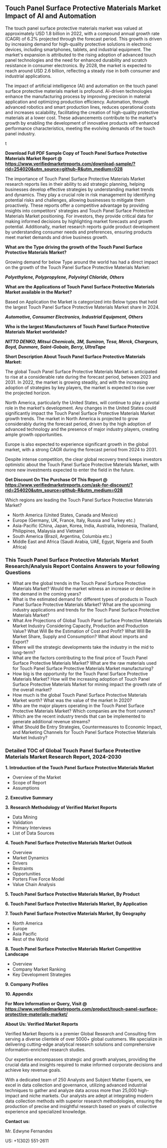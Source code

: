 <h2>Touch Panel Surface Protective Materials Market Impact of AI and Automation</h2><p>The touch panel surface protective materials market was valued at approximately USD 1.8 billion in 2022, with a compound annual growth rate (CAGR) of 6.2% projected through the forecast period. This growth is driven by increasing demand for high-quality protective solutions in electronic devices, including smartphones, tablets, and industrial equipment. The market's expansion is attributed to the rising adoption of advanced touch panel technologies and the need for enhanced durability and scratch resistance in consumer electronics. By 2028, the market is expected to reach around USD 2.6 billion, reflecting a steady rise in both consumer and industrial applications.</p><p>The impact of artificial intelligence (AI) and automation on the touch panel surface protective materials market is profound. AI-driven technologies enhance the manufacturing process by improving precision in material application and optimizing production efficiency. Automation, through advanced robotics and smart production lines, reduces operational costs and increases scalability, facilitating the creation of high-quality protective materials at a lower cost. These advancements contribute to the market's growth by enabling the development of innovative products with enhanced performance characteristics, meeting the evolving demands of the touch panel industry.</p>t</p><p id="" class=""><strong>Download Full PDF Sample Copy of Touch Panel Surface Protective Materials Market Report @ <a href="https://www.verifiedmarketreports.com/download-sample/?rid=254020&utm_source=github-R&utm_medium=028" target="_blank">https://www.verifiedmarketreports.com/download-sample/?rid=254020&utm_source=github-R&utm_medium=028</a></strong></p><p>The importance of&nbsp;Touch Panel Surface Protective Materials Market research reports lies in their ability to aid strategic planning, helping businesses develop effective strategies by understanding market trends and dynamics. They play a crucial role in risk management by identifying potential risks and challenges, allowing businesses to mitigate them proactively. These reports offer a competitive advantage by providing insights into competitors' strategies and Touch Panel Surface Protective Materials Market positioning. For investors, they provide critical data for making informed decisions by highlighting market forecasts and growth potential. Additionally, market research reports guide product development by understanding consumer needs and preferences, ensuring products meet market demands and drive business growth.</p><p><strong>What are the&nbsp;Type driving the growth of the Touch Panel Surface Protective Materials Market?</strong></p><p id="" class="">Growing demand for below Type around the world has had a direct impact on the growth of the Touch Panel Surface Protective Materials Market:</p><em><strong>Polyethylene, Polypropylene, Polyvinyl Chloride, Others</strong></em></p><strong>What are the&nbsp;Applications&nbsp;of Touch Panel Surface Protective Materials Market available in the Market?</strong></p><p id="" class="">Based on Application the Market is categorized into Below types that held the largest Touch Panel Surface Protective Materials Market share In 2024.</p><em><strong>Automotive, Consumer Electronics, Industrial Equipment, Others</strong></em></p><strong>Who is the largest Manufacturers of Touch Panel Surface Protective Materials Market worldwide?</strong></p><p><em><strong>NITTO DENKO, Mitsui Chemicals, 3M, Sumiron, Tesa, Merck, Chargeurs, Boyd, Dunmore, Saint-Gobain, Berry, UltraTape</strong></em></p><p id="" class=""><strong>Short Description About Touch Panel Surface Protective Materials Market:</strong></p><p>The global Touch Panel Surface Protective Materials Market is anticipated to rise at a considerable rate during the forecast period, between 2023 and 2031. In 2022, the market is growing steadily, and with the increasing adoption of strategies by key players, the market is expected to rise over the projected horizon.</p><p>North America, particularly the United States, will continue to play a pivotal role in the market's development. Any changes in the United States could significantly impact the Touch Panel Surface Protective Materials Market growth trends. The market in North America is projected to grow considerably during the forecast period, driven by the high adoption of advanced technology and the presence of major industry players, creating ample growth opportunities.</p><p>Europe is also expected to experience significant growth in the global market, with a strong CAGR during the forecast period from 2024 to 2031.</p><p>Despite intense competition, the clear global recovery trend keeps investors optimistic about the Touch Panel Surface Protective Materials Market, with more new investments expected to enter the field in the future.</p><p id="" class=""><strong>Get Discount On The Purchase Of This Report @ <a href="https://www.verifiedmarketreports.com/ask-for-discount/?rid=254020&utm_source=github-R&utm_medium=028" target="_blank">https://www.verifiedmarketreports.com/ask-for-discount/?rid=254020&utm_source=github-R&utm_medium=028</a></strong></p>Which regions are leading the Touch Panel Surface Protective Materials Market?</p><ul><li>North America (United States, Canada and Mexico)</li><li>Europe (Germany, UK, France, Italy, Russia and Turkey etc.)</li><li>Asia-Pacific (China, Japan, Korea, India, Australia, Indonesia, Thailand, Philippines, Malaysia and Vietnam)</li><li>South America (Brazil, Argentina, Columbia etc.)</li><li>Middle East and Africa (Saudi Arabia, UAE, Egypt, Nigeria and South Africa)</li></ul><h3 id="" class="">This Touch Panel Surface Protective Materials Market Research/Analysis Report Contains Answers to your following Questions</h3><ul><li>What are the global trends in the Touch Panel Surface Protective Materials Market? Would the market witness an increase or decline in the demand in the coming years?</li><li>What is the estimated demand for different types of products in Touch Panel Surface Protective Materials Market? What are the upcoming industry applications and trends for the Touch Panel Surface Protective Materials Market?</li><li>What Are Projections of Global Touch Panel Surface Protective Materials Market Industry Considering Capacity, Production and Production Value? What Will Be the Estimation of Cost and Profit? What Will Be Market Share, Supply and Consumption? What about imports and Export?</li><li>Where will the strategic developments take the industry in the mid to long-term?</li><li>What are the factors contributing to the final price of Touch Panel Surface Protective Materials Market? What are the raw materials used for Touch Panel Surface Protective Materials Market manufacturing?</li><li>How big is the opportunity for the Touch Panel Surface Protective Materials Market? How will the increasing adoption of Touch Panel Surface Protective Materials Market for mining impact the growth rate of the overall market?</li><li>How much is the global Touch Panel Surface Protective Materials Market worth? What was the value of the market In 2020?</li><li>Who are the major players operating in the Touch Panel Surface Protective Materials Market? Which companies are the front runners?</li><li>Which are the recent industry trends that can be implemented to generate additional revenue streams?</li><li>What Should Be Entry Strategies, Countermeasures to Economic Impact, and Marketing Channels for Touch Panel Surface Protective Materials Market Industry?</li></ul><h3 id="" class="">Detailed TOC of Global Touch Panel Surface Protective Materials Market Research Report, 2024-2030</h3><p id="" class=""><strong>1. Introduction of the Touch Panel Surface Protective Materials Market</strong></p><ul><li>Overview of the Market</li><li>Scope of Report</li><li>Assumptions</li></ul><p id="" class=""><strong>2. Executive Summary</strong></p><p id="" class=""><strong>3. Research Methodology of Verified Market Reports</strong></p><ul><li>Data Mining</li><li>Validation</li><li>Primary Interviews</li><li>List of Data Sources</li></ul><p id="" class=""><strong>4. Touch Panel Surface Protective Materials Market Outlook</strong></p><ul><li>Overview</li><li>Market Dynamics</li><li>Drivers</li><li>Restraints</li><li>Opportunities</li><li>Porters Five Force Model</li><li>Value Chain Analysis</li></ul><p id="" class=""><strong>5. Touch Panel Surface Protective Materials Market, By Product</strong></p><p id="" class=""><strong>6. Touch Panel Surface Protective Materials Market, By Application</strong></p><p id="" class=""><strong>7. Touch Panel Surface Protective Materials Market, By Geography</strong></p><ul><li>North America</li><li>Europe</li><li>Asia Pacific</li><li>Rest of the World</li></ul><p id="" class=""><strong>8. Touch Panel Surface Protective Materials Market Competitive Landscape</strong></p><ul><li>Overview</li><li>Company Market Ranking</li><li>Key Development Strategies</li></ul><p id="" class=""><strong>9. Company Profiles</strong></p><p id="" class=""><strong>10. Appendix</strong></p><p id="" class=""><strong>For More Information or Query, Visit @ <a href="https://www.verifiedmarketreports.com/product/touch-panel-surface-protective-materials-market/" target="_blank">https://www.verifiedmarketreports.com/product/touch-panel-surface-protective-materials-market/</a></strong></p><p id="" class=""><strong>About Us: Verified Market Reports</strong></p><p id="" class="">Verified Market Reports is a premier Global Research and Consulting firm serving a diverse clientele of over 5000+ global customers. We specialize in delivering cutting-edge analytical research solutions and comprehensive information-enriched research studies.</p><p id="" class="">Our expertise encompasses strategic and growth analyses, providing the crucial data and insights required to make informed corporate decisions and achieve key revenue goals.</p><p id="" class="">With a dedicated team of 250 Analysts and Subject Matter Experts, we excel in data collection and governance, utilizing advanced industrial techniques to gather and analyze data across more than 25,000 high-impact and niche markets. Our analysts are adept at integrating modern data collection methods with superior research methodologies, ensuring the production of precise and insightful research based on years of collective experience and specialized knowledge.</p><p id="" class=""><strong>Contact us:</strong></p><p id="" class="">Mr. Edwyne Fernandes</p><p id="" class="">US: +1(302) 551-2611</p>
